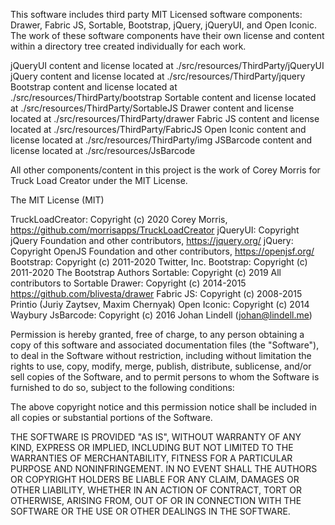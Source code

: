 This software includes third party MIT Licensed software components: Drawer, Fabric JS, Sortable, Bootstrap, jQuery, jQueryUI, and Open Iconic.
The work of these software components have their own license and content within a directory tree created individually for each work. 

jQueryUI content and license located at ./src/resources/ThirdParty/jQueryUI
jQuery content and license located at ./src/resources/ThirdParty/jquery
Bootstrap content and license located at ./src/resources/ThirdParty/bootstrap
Sortable content and license located at ./src/resources/ThirdParty/SortableJS
Drawer content and license located at ./src/resources/ThirdParty/drawer
Fabric JS content and license located at ./src/resources/ThirdParty/FabricJS
Open Iconic content and license located at ./src/resources/ThirdParty/img
JSBarcode content and license located at ./src/resources/JsBarcode

All other components/content in this project is the work of Corey Morris for Truck Load Creator under the MIT License.

The MIT License (MIT)

TruckLoadCreator: Copyright (c) 2020 Corey Morris, https://github.com/morrisapps/TruckLoadCreator
jQueryUI: Copyright jQuery Foundation and other contributors, https://jquery.org/
jQuery: Copyright OpenJS Foundation and other contributors, https://openjsf.org/
Bootstrap: Copyright (c) 2011-2020 Twitter, Inc.
Bootstrap: Copyright (c) 2011-2020 The Bootstrap Authors
Sortable: Copyright (c) 2019 All contributors to Sortable
Drawer: Copyright (c) 2014-2015 https://github.com/blivesta/drawer
Fabric JS: Copyright (c) 2008-2015 Printio (Juriy Zaytsev, Maxim Chernyak)
Open Iconic: Copyright (c) 2014 Waybury
JsBarcode: Copyright (c) 2016 Johan Lindell (johan@lindell.me)

Permission is hereby granted, free of charge, to any person obtaining a copy
of this software and associated documentation files (the "Software"), to deal
in the Software without restriction, including without limitation the rights
to use, copy, modify, merge, publish, distribute, sublicense, and/or sell
copies of the Software, and to permit persons to whom the Software is
furnished to do so, subject to the following conditions:

The above copyright notice and this permission notice shall be included in
all copies or substantial portions of the Software.

THE SOFTWARE IS PROVIDED "AS IS", WITHOUT WARRANTY OF ANY KIND, EXPRESS OR
IMPLIED, INCLUDING BUT NOT LIMITED TO THE WARRANTIES OF MERCHANTABILITY,
FITNESS FOR A PARTICULAR PURPOSE AND NONINFRINGEMENT. IN NO EVENT SHALL THE
AUTHORS OR COPYRIGHT HOLDERS BE LIABLE FOR ANY CLAIM, DAMAGES OR OTHER
LIABILITY, WHETHER IN AN ACTION OF CONTRACT, TORT OR OTHERWISE, ARISING FROM,
OUT OF OR IN CONNECTION WITH THE SOFTWARE OR THE USE OR OTHER DEALINGS IN
THE SOFTWARE.